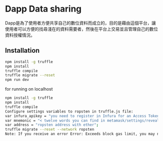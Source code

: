 # Dapp Data sharing

Dapp是為了使用者方便共享自己的數位資料而成立的，目的是藉由這個平台，讓使用者可以方便的找尋淺在的資料需要者，然後在平台上交易並且管理自己的數位資料授權情況。

## Installation

```bash
npm install -g truffle
npm install
truffle compile
truffle migrate --reset
npm run dev
```
for running on localhost

```bash
npm install -g truffle
npm install
truffle compile
Configure settings variables to ropsten in truffle.js file:
var infura_apikey = "you need to register in Infura for an Access Token.";
var mnemonic = "< twelve words you can find in metamask/settings/reveal seed words >";
var address = "ropsten address with ether";
truffle migrate --reset --network ropsten
Note: If you receive an error Error: Exceeds block gas limit, you may need to manually set the gas limit for your contract. See the Truffle Configuration documentation for details.
```
